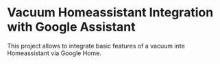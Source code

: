 # Vacuum Homeassistant Integration with Google Assistant
This project allows to integrate basic features of a vacuum inte Homeassistant via Google Home. 